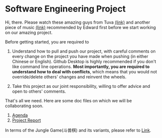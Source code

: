 # Software Engineering Project

Hi, there. Please watch these amazing guys from Tuva [(link)](https://www.youtube.com/watch?v=-bDntRWfL70) and another piece of music [(link)](https://www.youtube.com/watch?v=BRU1o-sCnqY) recommended by Edward first before we start working on our amazing project. 

Before getting started, you are required to 

1. Understand how to pull and push our project, with careful comments on every change on the 
project you have made when pushing (in either Chinese or English). Github Desktop is highly recommended if you 
don't like command line operations. **Most importantly, you are required to understand how to 
deal with conflicts**, which means that you would not override/delete others' changes and reinvent the wheels. 


2. Take this project as our joint responsibility, willing to offer advice and open to others' comments.  

That's all we need. Here are some doc files on which we will be collaborating soon. 

1. [Agenda](https://docs.google.com/document/d/1vqpjrZECn_EYZOaj-g_TxiI4yO58m8w-kYtKI85QfWk/edit?usp=sharing)
2. [Project Report](https://docs.google.com/document/d/1JE3fOi-wDLmoxJkHFv0VrS4U5Ac7JAF_5eupDwSHs7A/edit?usp=sharing)

In terms of the Jungle Game(斗兽棋) and its variants, please refer to [Link](https://zh.wikipedia.org/zh-tw/%E9%AC%A5%E7%8D%B8%E6%A3%8B).
